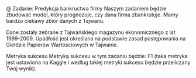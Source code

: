 @ Zadanie: Predykcja bankructwa firmy
Naszym zadaniem będzie zbudować model, który prognozuje, czy dana firma zbankrutuje. Mamy bardzo ciekawy zbiór danych z Tajwanu.

Dane zostały zebrane z Таjwańskiego magazynu ekonomicznego z lat 1999-2009. Upadłość jest określana na podstawie zasad postępowania na Giełdzie Papierów Wartościowych w Tajwanie.

Metryka sukcesu
Metryką sukcesu w tym zadaniu będzie: F1 (taka metryka jest ustawiona na Kaggle i według takiej metryki sukcesu będzie przeliczany Twój wynik).
